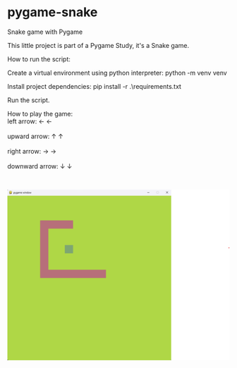 # pygame-snake

Snake game with Pygame

This little project is part of a Pygame Study, it's a Snake game.

How to run the script:

Create a virtual environment using python interpreter: python -m venv venv

Install project dependencies: pip install -r .\requirements.txt

Run the script.

How to play the game:
<br>
    left arrow: ← &#8592;
<br>    
    upward arrow: ↑ &#8593;
<br>    
    right arrow: → &#8594;
<br>    
    downward arrow: ↓ &#8595;

<br>

![alt text](image/image.png)

<br>